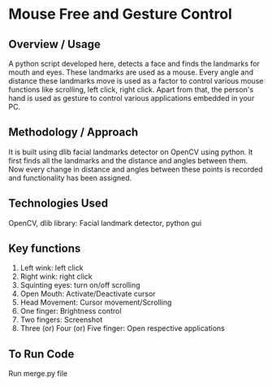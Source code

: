 # Mouse Free and Gesture Control

## Overview / Usage
A python script developed here, detects a face and finds the landmarks for mouth and eyes. These landmarks are used as a mouse. Every angle and distance these landmarks move is used as a factor to control various mouse functions like scrolling, left click, right click. Apart from that, the person's hand is used as gesture to control various applications embedded in your PC.

## Methodology / Approach
It is built using dlib facial landmarks detector on OpenCV using python. It first finds all the landmarks and the distance and angles between them. Now every change in distance and angles between these points is recorded and functionality has been assigned.

## Technologies Used
OpenCV, dlib library: Facial landmark detector, python gui

## Key functions
1. Left wink: left click
2. Right wink: right click
3. Squinting eyes: turn on/off scrolling
4. Open Mouth: Activate/Deactivate cursor
5. Head Movement: Cursor movement/Scrolling
6. One finger: Brightness control
7. Two fingers: Screenshot
8. Three (or) Four (or) Five finger: Open respective applications 

## To Run Code
Run merge.py file
